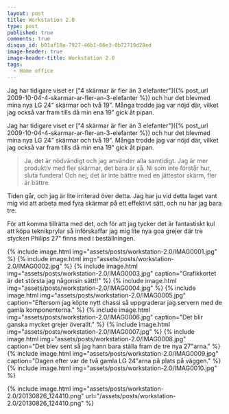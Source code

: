 ```yaml
---
layout: post
title: Workstation 2.0
type: post
published: true
comments: true
disqus_id: b01af18a-7927-46b1-86e3-0b72719d28ed
image-header: true
image-header-title: Workstation 2.0
tags:
  - Home office
---
```


Jag har tidigare viset er ["4 skärmar är fler än 3 elefanter"]({% post_url 2009-10-04-4-skarmar-ar-fler-an-3-elefanter %}) och hur det blevmed mina nya LG 24"
skärmar och två 19". Många trodde jag var nöjd där, vilket jag också var fram tills då min ena 19" gick åt pipan.

<!--more-->

Jag har tidigare viset er ["4 skärmar är fler än 3 elefanter"]({% post_url 2009-10-04-4-skarmar-ar-fler-an-3-elefanter %}) och hur det blevmed mina nya LG 24"
skärmar och två 19". Många trodde jag var nöjd där, vilket jag också var fram tills då min ena 19" gick åt pipan.

> Ja, det är nödvändigt och jag använder alla samtidigt. Jag är mer produktiv med fler skärmar, det bara är så. Ni som
inte förstår hur, sluta fundera! Och nej, det är inte bättre med en jättestor skärm, fler är bättre.

Tiden går, och jag är lite irriterad över detta. Jag har ju vid detta laget vant mig vid att arbeta med fyra skärmar på
ett effektivt sätt, och nu har jag bara tre.

För att komma tillrätta med det, och för att jag tycker det är fantastiskt kul att köpa teknikprylar så införskaffar jag
mig lite nya goa grejer där tre stycken Philips 27” finns med i beställningen.

{% include image.html img="assets/posts/workstation-2.0/IMAG0001.jpg" %}
{% include image.html img="assets/posts/workstation-2.0/IMAG0002.jpg" %}
{% include image.html
  img="assets/posts/workstation-2.0/IMAG0003.jpg"
  caption="Grafikkortet är det största jag någonsin sätt!!"
%}
{% include image.html img="assets/posts/workstation-2.0/IMAG0004.jpg" %}
{% include image.html
  img="assets/posts/workstation-2.0/IMAG0005.jpg"
  caption="Eftersom jag köpte nytt chassi så uppgraderar jag servern med de gamla komponenterna."
%}
{% include image.html
  img="assets/posts/workstation-2.0/IMAG0006.jpg"
  caption="Det blir ganska mycket grejer överallt."
%}
{% include image.html img="assets/posts/workstation-2.0/IMAG0007.jpg" %}
{% include image.html
  img="assets/posts/workstation-2.0/IMAG0008.jpg"
  caption="Det blev sent så jag hann bara ställa fram de tre nya 27\"arna."
%}
{% include image.html
  img="assets/posts/workstation-2.0/IMAG0009.jpg"
  caption="Dagen efter var de två gamla LG 24\"arna på plats på väggen."
%}
{% include image.html img="assets/posts/workstation-2.0/IMAG0010.jpg" %}

{% include image.html
  img="assets/posts/workstation-2.0/20130826_124410.png"
  url="/assets/posts/workstation-2.0/20130826_124410.png"
%}

<style>
#top-header {
  background-image: url('/assets/posts/workstation-2.0/workstation.jpg');
  min-height: 100vh;
}
</style>
